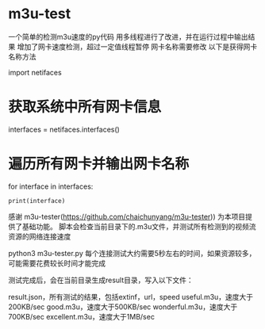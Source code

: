 # m3u-test
一个简单的检测m3u速度的py代码
用多线程进行了改进，并在运行过程中输出结果
增加了网卡速度检测，超过一定值线程暂停
网卡名称需要修改
以下是获得网卡名称方法

import netifaces
 # 获取系统中所有网卡信息
interfaces = netifaces.interfaces()
 # 遍历所有网卡并输出网卡名称
 
for interface in interfaces:

    print(interface)
    
  感谢 m3u-tester(https://github.com/chaichunyang/m3u-tester)) 为本项目提供了基础功能。
  脚本会检查当前目录下的.m3u文件，并测试所有检测到的视频流资源的网络连接速度

python3 m3u-tester.py
每个连接测试大约需要5秒左右的时间，如果资源较多，可能需要花费较长时间才能完成

测试完成后，会在当前目录生成result目录，写入以下文件：

result.json，所有测试的结果，包括extinf，url，speed
useful.m3u，速度大于200KB/sec
good.m3u，速度大于500KB/sec
wonderful.m3u，速度大于700KB/sec
excellent.m3u，速度大于1MB/sec
